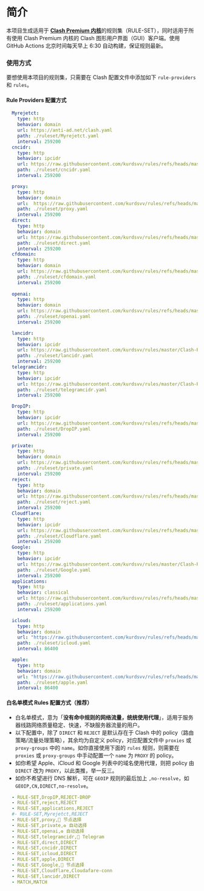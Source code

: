 # 简介

本项目生成适用于 [**Clash Premium 内核**](https://github.com/Dreamacro/clash/releases/tag/premium)的规则集（RULE-SET），同时适用于所有使用 Clash Premium 内核的 Clash 图形用户界面（GUI）客户端。使用 GitHub Actions 北京时间每天早上 6:30 自动构建，保证规则最新。




### 使用方式

要想使用本项目的规则集，只需要在 Clash 配置文件中添加如下 `rule-providers` 和 `rules`。

#### Rule Providers 配置方式

```yaml
  Myrejetct:
    type: http
    behavior: domain
    url: https://anti-ad.net/clash.yaml
    path: ./ruleset/Myrejetct.yaml
    interval: 259200
  cncidr:
    type: http
    behavior: ipcidr
    url: https://raw.githubusercontent.com/kurdsvv/rules/refs/heads/master/Clash-Rule/cncidr.txt
    path: ./ruleset/cncidr.yaml
    interval: 259200

  proxy:
    type: http
    behavior: domain
    url:  https://raw.githubusercontent.com/kurdsvv/rules/refs/heads/master/Clash-Rule/proxy.txt
    path: ./ruleset/proxy.yaml
    interval: 259200
  direct:
    type: http
    behavior: domain
    url: https://raw.githubusercontent.com/kurdsvv/rules/refs/heads/master/Clash-Rule/direct.txt
    path: ./ruleset/direct.yaml
    interval: 259200
  cfdomain:
    type: http
    behavior: domain
    url: https://raw.githubusercontent.com/kurdsvv/rules/refs/heads/master/Clash-Rule/cf-domain.txt
    path: ./ruleset/cfdomain.yaml
    interval: 259200
    
  openai:
    type: http
    behavior: domain
    url: https://raw.githubusercontent.com/kurdsvv/rules/refs/heads/master/Clash-Rule/openai.txt
    path: ./ruleset/openai.yaml
    interval: 259200    

  lancidr:
    type: http
    behavior: ipcidr
    url: https://raw.githubusercontent.com/kurdsvv/rules/master/Clash-Rule/lancidr.txt
    path: ./ruleset/lancidr.yaml
    interval: 259200
  telegramcidr:
    type: http
    behavior: ipcidr
    url: https://raw.githubusercontent.com/kurdsvv/rules/master/Clash-Rule/telegramcidr.txt
    path: ./ruleset/telegramcidr.yaml
    interval: 259200

  DropIP:
    type: http
    behavior: ipcidr
    url: https://raw.githubusercontent.com/kurdsvv/rules/refs/heads/master/Clash-Rule/DropIP.txt
    path: ./ruleset/DropIP.yaml
    interval: 259200

  private:
    type: http
    behavior: domain
    url: https://raw.githubusercontent.com/kurdsvv/rules/refs/heads/master/Clash-Rule/private.txt
    path: ./ruleset/private.yaml
    interval: 259200
  reject:
    type: http
    behavior: domain
    url: https://raw.githubusercontent.com/kurdsvv/rules/refs/heads/master/Clash-Rule/Reject.txt
    path: ./ruleset/reject.yaml
    interval: 259200
  Cloudflare:
    type: http
    behavior: ipcidr
    url: https://raw.githubusercontent.com/kurdsvv/rules/refs/heads/master/Clash-Rule/Cloudflare.txt
    path: ./ruleset/Cloudflare.yaml
    interval: 259200
  Google:
    type: http
    behavior: ipcidr
    url: https://raw.githubusercontent.com/kurdsvv/rules/master/Clash-Rule/Google.txt
    path: ./ruleset/Google.yaml
    interval: 259200
  applications:
    type: http
    behavior: classical
    url: https://raw.githubusercontent.com/kurdsvv/rules/refs/heads/master/Clash-Rule/applications.txt
    path: ./ruleset/applications.yaml
    interval: 259200

  icloud:
    type: http
    behavior: domain
    url: "https://raw.githubusercontent.com/kurdsvv/rules/refs/heads/master/Clash-Rule/icloud.txt"
    path: ./ruleset/icloud.yaml
    interval: 86400

  apple:
    type: http
    behavior: domain
    url: "https://raw.githubusercontent.com/kurdsvv/rules/refs/heads/master/Clash-Rule/apple.txt"
    path: ./ruleset/apple.yaml
    interval: 86400
```

#### 白名单模式 Rules 配置方式（推荐）

- 白名单模式，意为「**没有命中规则的网络流量，统统使用代理**」，适用于服务器线路网络质量稳定、快速，不缺服务器流量的用户。
- 以下配置中，除了 `DIRECT` 和 `REJECT` 是默认存在于 Clash 中的 policy（路由策略/流量处理策略），其余均为自定义 policy，对应配置文件中 `proxies` 或 `proxy-groups` 中的 `name`。如你直接使用下面的 `rules` 规则，则需要在 `proxies` 或 `proxy-groups` 中手动配置一个 `name` 为 `PROXY` 的 policy。
- 如你希望 Apple、iCloud 和 Google 列表中的域名使用代理，则把 policy 由 `DIRECT` 改为 `PROXY`，以此类推，举一反三。
- 如你不希望进行 DNS 解析，可在 `GEOIP` 规则的最后加上 `,no-resolve`，如 `GEOIP,CN,DIRECT,no-resolve`。

```yaml
  - RULE-SET,DropIP,REJECT-DROP
  - RULE-SET,reject,REJECT
  - RULE-SET,applications,REJECT
  #- RULE-SET,Myrejetct,REJECT
  - RULE-SET,proxy,🚀 节点选择
  - RULE-SET,private,♻️ 自动选择
  - RULE-SET,openai,♻️ 自动选择
  - RULE-SET,telegramcidr,🌈 Telegram
  - RULE-SET,direct,DIRECT
  - RULE-SET,cncidr,DIRECT
  - RULE-SET,icloud,DIRECT
  - RULE-SET,apple,DIRECT
  - RULE-SET,Google,🚀 节点选择
  - RULE-SET,Cloudflare,Cloudafare-conn
  - RULE-SET,lancidr,DIRECT
  - MATCH,MATCH
```



